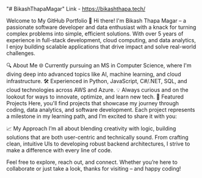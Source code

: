 "# BikashThapaMagar" 
Link - https://bikashthapa.tech/

Welcome to My GitHub Portfolio 👋
Hi there! I'm Bikash Thapa Magar – a passionate software developer and data enthusiast with a knack for turning complex problems into simple, efficient solutions. With over 5 years of experience in full-stack development, cloud computing, and data analytics, I enjoy building scalable applications that drive impact and solve real-world challenges.

🔍 About Me
🌐 Currently pursuing an MS in Computer Science, where I'm diving deep into advanced topics like AI, machine learning, and cloud infrastructure.
🛠️ Experienced in Python, JavaScript, C#/.NET, SQL, and cloud technologies across AWS and Azure.
💡 Always curious and on the lookout for ways to innovate, optimize, and learn new tech.
🌟 Featured Projects
Here, you'll find projects that showcase my journey through coding, data analytics, and software development. Each project represents a milestone in my learning path, and I’m excited to share it with you:

📈 My Approach
I’m all about blending creativity with logic, building solutions that are both user-centric and technically sound. From crafting clean, intuitive UIs to developing robust backend architectures, I strive to make a difference with every line of code.

Feel free to explore, reach out, and connect. Whether you’re here to collaborate or just take a look, thanks for visiting – and happy coding!
